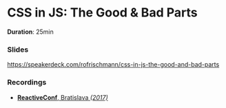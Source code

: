 # CSS in JS: The Good & Bad Parts

**Duration**: 25min

### Slides
https://speakerdeck.com/rofrischmann/css-in-js-the-good-and-bad-parts

### Recordings
* [**ReactiveConf**, Bratislava *(2017)*](https://youtu.be/X9iqnovPGyY?t=1h41m47s)
